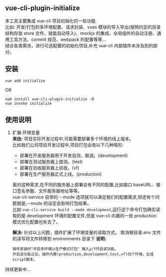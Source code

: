## vue-cli-plugin-initialize

本工具主要集成 vue-cli 项目初始化的一些功能.  
比如: 开发/打包的多环境配置、请求封装、vuex 模块的导入导出(按照约定的目录结构存放 store 文件，就能自动导入)、mockjs 的集成、全局组件的自动注册、通用工具方法、commit 规范、webpack 的配置等等...  
结合各类需求，进行可选配置的初始化项目,补充 vue-cli 内部插件未涉及到的部分。

## 安装

```
vue add initialize
```

OR

```
npm install vue-cli-plugin-initialize -D
vue invoke initialize
```

## 使用说明

1. 扩展 环境变量  
    **来由:** 项目实际开发过程中,可能需要部署多个环境的线上版本。  
    比如我们公司项目开发过程中,项目打包会有以下几种情形:

   - 部署在开发服务器用于开发自测，联调。(development)
   - 部署在测试服务器上提测。(test)
   - 部署在验收服务器上验收。(vf)
   - 部署在生产服务器正式上线。(production)

   面对这种需求,在不同的服务器上部署会有不同的配置,比如接口 baseURL、接口签名参数、文件服务器地址等等。  
    vue-cli-service 自带的 --mode 选项就可以满足我们的配置需求,但还有个问题就是,--mode 的设定会影响打包结果。  
    比如 `vue-cli-service build --mode development`,运行这个命令打包确实读取的是 development 环境的配置文件,但是 vue-cli 内置的一些 production 模式优化配置也失去了。

   **解决:** 针对以上问题，插件扩展了环境变量的读取方式。
   取消根目录.env 文件的读写将文件转移到 environments 目录下
   **说明:**

   ```$xslt
   插件安装时"开启多环境以生产模式打包" 输入y/Y开启该功能。
   开启该功能之后，插件内置(production,development,test,vf)四个环境，生成script脚本。
   ```

持续更新中...
